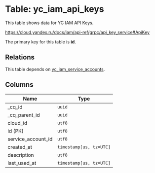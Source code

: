# Table: yc_iam_api_keys

This table shows data for YC IAM API Keys.

https://cloud.yandex.ru/docs/iam/api-ref/grpc/api_key_service#ApiKey

The primary key for this table is **id**.

## Relations

This table depends on [yc_iam_service_accounts](yc_iam_service_accounts.md).

## Columns

| Name          | Type          |
| ------------- | ------------- |
|_cq_id|`uuid`|
|_cq_parent_id|`uuid`|
|cloud_id|`utf8`|
|id (PK)|`utf8`|
|service_account_id|`utf8`|
|created_at|`timestamp[us, tz=UTC]`|
|description|`utf8`|
|last_used_at|`timestamp[us, tz=UTC]`|